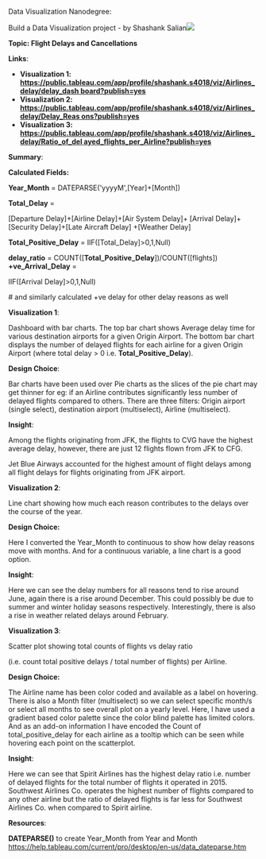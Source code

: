 ﻿Data Visualization Nanodegree:

Build a Data Visualization project - by Shashank Salian![](Aspose.Words.85a31589-9367-4688-92da-162553e00d11.001.png)

**Topic: Flight Delays and Cancellations**

**Links**:

- **Visualization 1: [https://public.tableau.com/app/profile/shashank.s4018/viz/Airlines_delay/delay_dash board?publish=yes](https://public.tableau.com/app/profile/shashank.s4018/viz/Airlines_delay/delay_dashboard?publish=yes)**
- **Visualization 2: [https://public.tableau.com/app/profile/shashank.s4018/viz/Airlines_delay/Delay_Reas ons?publish=yes](https://public.tableau.com/app/profile/shashank.s4018/viz/Airlines_delay/Delay_Reasons?publish=yes)**
- **Visualization 3: [https://public.tableau.com/app/profile/shashank.s4018/viz/Airlines_delay/Ratio_of_del ayed_flights_per_Airline?publish=yes](https://public.tableau.com/app/profile/shashank.s4018/viz/Airlines_delay/Ratio_of_delayed_flights_per_Airline?publish=yes)**

**Summary**:

**Calculated Fields:**

**Year\_Month** = DATEPARSE('yyyyM',[Year]+[Month])

**Total\_Delay** =

[Departure Delay]+[Airline Delay]+[Air System Delay]+ [Arrival Delay]+[Security Delay]+[Late Aircraft Delay] +[Weather Delay]

**Total\_Positive\_Delay** = IIF([Total\_Delay]>0,1,Null)

**delay\_ratio** = COUNT([**Total\_Positive\_Delay**])/COUNT([flights]) **+ve\_Arrival\_Delay** =

IIF([Arrival Delay]>0,1,Null)

\# and similarly calculated +ve delay for other delay reasons as well

**Visualization 1**:

Dashboard with bar charts. The top bar chart shows Average delay time for various destination airports for a given Origin Airport. The bottom bar chart displays the number of delayed flights for each airline for a given Origin Airport (where total delay > 0 i.e. **Total\_Positive\_Delay**).

**Design Choice**:

Bar charts have been used over Pie charts as the slices of the pie chart may get thinner for eg: if an Airline contributes significantly less number of delayed flights compared to others. There are three filters: Origin airport (single select), destination airport (multiselect), Airline (multiselect).

**Insight**:

Among the flights originating from JFK, the flights to CVG have the highest average delay, however, there are just 12 flights flown from JFK to CFG.

Jet Blue Airways accounted for the highest amount of flight delays among all flight delays for flights originating from JFK airport.

**Visualization 2**:

Line chart showing how much each reason contributes to the delays over the course of the year.

**Design Choice:**

Here I converted the Year\_Month to continuous to show how delay reasons move with months. And for a continuous variable, a line chart is a good option.

**Insight**:

Here we can see the delay numbers for all reasons tend to rise around June, again there is a rise around December. This could possibly be due to summer and winter holiday seasons respectively. Interestingly, there is also a rise in weather related delays around February.

**Visualization 3**:

Scatter plot showing total counts of flights vs delay ratio

(i.e. count total positive delays / total number of flights) per Airline.

**Design Choice:**

The Airline name has been color coded and available as a label on hovering. There is also a Month filter (multiselect) so we can select specific month/s or select all months to see overall plot on a yearly level. Here, I have used a gradient based color palette since the color blind palette has limited colors. And as an add-on information I have encoded the Count of total\_positive\_delay for each airline as a tooltip which can be seen while hovering each point on the scatterplot.

**Insight**:

Here we can see that Spirit Airlines has the highest delay ratio i.e. number of delayed flights for the total number of flights it operated in 2015. Southwest Airlines Co. operates the highest number of flights compared to any other airline but the ratio of delayed flights is far less for Southwest Airlines Co. when compared to Spirit airline.

**Resources**:

**DATEPARSE()** to create Year\_Month from Year and Month <https://help.tableau.com/current/pro/desktop/en-us/data_dateparse.htm>
